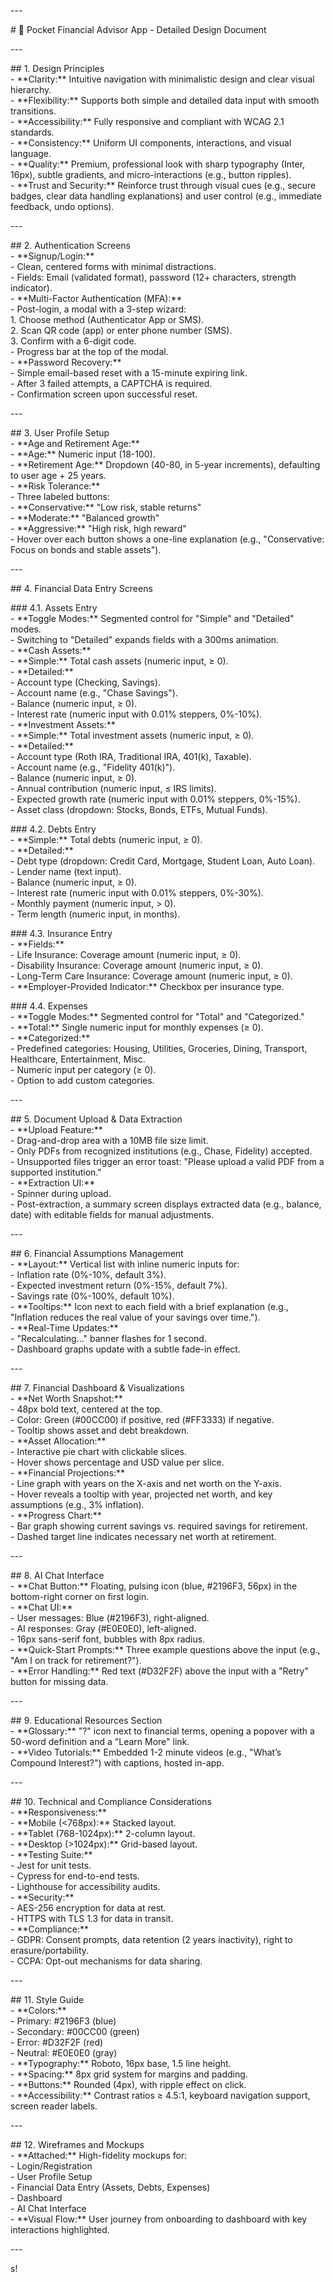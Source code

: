 

\---

\# 🎨 Pocket Financial Advisor App \- Detailed Design Document

\---

\#\# 1\. Design Principles  
\- \*\*Clarity:\*\* Intuitive navigation with minimalistic design and clear visual hierarchy.  
\- \*\*Flexibility:\*\* Supports both simple and detailed data input with smooth transitions.  
\- \*\*Accessibility:\*\* Fully responsive and compliant with WCAG 2.1 standards.  
\- \*\*Consistency:\*\* Uniform UI components, interactions, and visual language.  
\- \*\*Quality:\*\* Premium, professional look with sharp typography (Inter, 16px), subtle gradients, and micro-interactions (e.g., button ripples).  
\- \*\*Trust and Security:\*\* Reinforce trust through visual cues (e.g., secure badges, clear data handling explanations) and user control (e.g., immediate feedback, undo options).

\---

\#\# 2\. Authentication Screens  
\- \*\*Signup/Login:\*\*  
  \- Clean, centered forms with minimal distractions.  
  \- Fields: Email (validated format), password (12+ characters, strength indicator).  
  \- \*\*Multi-Factor Authentication (MFA):\*\*   
    \- Post-login, a modal with a 3-step wizard:  
      1\. Choose method (Authenticator App or SMS).  
      2\. Scan QR code (app) or enter phone number (SMS).  
      3\. Confirm with a 6-digit code.  
    \- Progress bar at the top of the modal.  
\- \*\*Password Recovery:\*\*  
  \- Simple email-based reset with a 15-minute expiring link.  
  \- After 3 failed attempts, a CAPTCHA is required.  
  \- Confirmation screen upon successful reset.

\---

\#\# 3\. User Profile Setup  
\- \*\*Age and Retirement Age:\*\*  
  \- \*\*Age:\*\* Numeric input (18-100).  
  \- \*\*Retirement Age:\*\* Dropdown (40-80, in 5-year increments), defaulting to user age \+ 25 years.  
\- \*\*Risk Tolerance:\*\*  
  \- Three labeled buttons:  
    \- \*\*Conservative:\*\* "Low risk, stable returns"  
    \- \*\*Moderate:\*\* "Balanced growth"  
    \- \*\*Aggressive:\*\* "High risk, high reward"  
  \- Hover over each button shows a one-line explanation (e.g., "Conservative: Focus on bonds and stable assets").

\---

\#\# 4\. Financial Data Entry Screens

\#\#\# 4.1. Assets Entry  
\- \*\*Toggle Modes:\*\* Segmented control for "Simple" and "Detailed" modes.  
  \- Switching to "Detailed" expands fields with a 300ms animation.  
\- \*\*Cash Assets:\*\*  
  \- \*\*Simple:\*\* Total cash assets (numeric input, ≥ 0).  
  \- \*\*Detailed:\*\*   
    \- Account type (Checking, Savings).  
    \- Account name (e.g., "Chase Savings").  
    \- Balance (numeric input, ≥ 0).  
    \- Interest rate (numeric input with 0.01% steppers, 0%-10%).  
\- \*\*Investment Assets:\*\*  
  \- \*\*Simple:\*\* Total investment assets (numeric input, ≥ 0).  
  \- \*\*Detailed:\*\*  
    \- Account type (Roth IRA, Traditional IRA, 401(k), Taxable).  
    \- Account name (e.g., "Fidelity 401(k)").  
    \- Balance (numeric input, ≥ 0).  
    \- Annual contribution (numeric input, ≤ IRS limits).  
    \- Expected growth rate (numeric input with 0.01% steppers, 0%-15%).  
    \- Asset class (dropdown: Stocks, Bonds, ETFs, Mutual Funds).

\#\#\# 4.2. Debts Entry  
\- \*\*Simple:\*\* Total debts (numeric input, ≥ 0).  
\- \*\*Detailed:\*\*  
  \- Debt type (dropdown: Credit Card, Mortgage, Student Loan, Auto Loan).  
  \- Lender name (text input).  
  \- Balance (numeric input, ≥ 0).  
  \- Interest rate (numeric input with 0.01% steppers, 0%-30%).  
  \- Monthly payment (numeric input, \> 0).  
  \- Term length (numeric input, in months).

\#\#\# 4.3. Insurance Entry  
\- \*\*Fields:\*\*  
  \- Life Insurance: Coverage amount (numeric input, ≥ 0).  
  \- Disability Insurance: Coverage amount (numeric input, ≥ 0).  
  \- Long-Term Care Insurance: Coverage amount (numeric input, ≥ 0).  
\- \*\*Employer-Provided Indicator:\*\* Checkbox per insurance type.

\#\#\# 4.4. Expenses  
\- \*\*Toggle Modes:\*\* Segmented control for "Total" and "Categorized."  
\- \*\*Total:\*\* Single numeric input for monthly expenses (≥ 0).  
\- \*\*Categorized:\*\*  
  \- Predefined categories: Housing, Utilities, Groceries, Dining, Transport, Healthcare, Entertainment, Misc.  
  \- Numeric input per category (≥ 0).  
  \- Option to add custom categories.

\---

\#\# 5\. Document Upload & Data Extraction  
\- \*\*Upload Feature:\*\*  
  \- Drag-and-drop area with a 10MB file size limit.  
  \- Only PDFs from recognized institutions (e.g., Chase, Fidelity) accepted.  
  \- Unsupported files trigger an error toast: "Please upload a valid PDF from a supported institution."  
\- \*\*Extraction UI:\*\*  
  \- Spinner during upload.  
  \- Post-extraction, a summary screen displays extracted data (e.g., balance, date) with editable fields for manual adjustments.

\---

\#\# 6\. Financial Assumptions Management  
\- \*\*Layout:\*\* Vertical list with inline numeric inputs for:  
  \- Inflation rate (0%-10%, default 3%).  
  \- Expected investment return (0%-15%, default 7%).  
  \- Savings rate (0%-100%, default 10%).  
\- \*\*Tooltips:\*\* Icon next to each field with a brief explanation (e.g., "Inflation reduces the real value of your savings over time.").  
\- \*\*Real-Time Updates:\*\*   
  \- "Recalculating..." banner flashes for 1 second.  
  \- Dashboard graphs update with a subtle fade-in effect.

\---

\#\# 7\. Financial Dashboard & Visualizations  
\- \*\*Net Worth Snapshot:\*\*  
  \- 48px bold text, centered at the top.  
  \- Color: Green (\#00CC00) if positive, red (\#FF3333) if negative.  
  \- Tooltip shows asset and debt breakdown.  
\- \*\*Asset Allocation:\*\*  
  \- Interactive pie chart with clickable slices.  
  \- Hover shows percentage and USD value per slice.  
\- \*\*Financial Projections:\*\*  
  \- Line graph with years on the X-axis and net worth on the Y-axis.  
  \- Hover reveals a tooltip with year, projected net worth, and key assumptions (e.g., 3% inflation).  
\- \*\*Progress Chart:\*\*  
  \- Bar graph showing current savings vs. required savings for retirement.  
  \- Dashed target line indicates necessary net worth at retirement.

\---

\#\# 8\. AI Chat Interface  
\- \*\*Chat Button:\*\* Floating, pulsing icon (blue, \#2196F3, 56px) in the bottom-right corner on first login.  
\- \*\*Chat UI:\*\*  
  \- User messages: Blue (\#2196F3), right-aligned.  
  \- AI responses: Gray (\#E0E0E0), left-aligned.  
  \- 16px sans-serif font, bubbles with 8px radius.  
\- \*\*Quick-Start Prompts:\*\* Three example questions above the input (e.g., "Am I on track for retirement?").  
\- \*\*Error Handling:\*\* Red text (\#D32F2F) above the input with a "Retry" button for missing data.

\---

\#\# 9\. Educational Resources Section  
\- \*\*Glossary:\*\* "?" icon next to financial terms, opening a popover with a 50-word definition and a "Learn More" link.  
\- \*\*Video Tutorials:\*\* Embedded 1-2 minute videos (e.g., "What’s Compound Interest?") with captions, hosted in-app.

\---

\#\# 10\. Technical and Compliance Considerations  
\- \*\*Responsiveness:\*\*  
  \- \*\*Mobile (\<768px):\*\* Stacked layout.  
  \- \*\*Tablet (768-1024px):\*\* 2-column layout.  
  \- \*\*Desktop (\>1024px):\*\* Grid-based layout.  
\- \*\*Testing Suite:\*\*  
  \- Jest for unit tests.  
  \- Cypress for end-to-end tests.  
  \- Lighthouse for accessibility audits.  
\- \*\*Security:\*\*  
  \- AES-256 encryption for data at rest.  
  \- HTTPS with TLS 1.3 for data in transit.  
\- \*\*Compliance:\*\*  
  \- GDPR: Consent prompts, data retention (2 years inactivity), right to erasure/portability.  
  \- CCPA: Opt-out mechanisms for data sharing.

\---

\#\# 11\. Style Guide  
\- \*\*Colors:\*\*  
  \- Primary: \#2196F3 (blue)  
  \- Secondary: \#00CC00 (green)  
  \- Error: \#D32F2F (red)  
  \- Neutral: \#E0E0E0 (gray)  
\- \*\*Typography:\*\* Roboto, 16px base, 1.5 line height.  
\- \*\*Spacing:\*\* 8px grid system for margins and padding.  
\- \*\*Buttons:\*\* Rounded (4px), with ripple effect on click.  
\- \*\*Accessibility:\*\* Contrast ratios ≥ 4.5:1, keyboard navigation support, screen reader labels.

\---

\#\# 12\. Wireframes and Mockups  
\- \*\*Attached:\*\* High-fidelity mockups for:  
  \- Login/Registration  
  \- User Profile Setup  
  \- Financial Data Entry (Assets, Debts, Expenses)  
  \- Dashboard  
  \- AI Chat Interface  
\- \*\*Visual Flow:\*\* User journey from onboarding to dashboard with key interactions highlighted.

\---

s\!  
